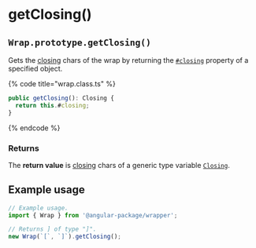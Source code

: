 # getClosing()

## `Wrap.prototype.getClosing()`

Gets the [closing](../../../library/basic-concepts.md#closing) chars of the wrap by returning the [`#closing`](../../properties/#closing-closing) property of a specified object.

{% code title="wrap.class.ts" %}
```typescript
public getClosing(): Closing {
  return this.#closing;
}
```
{% endcode %}

### Returns

The **return value** is [closing](../../accessors/#wrap.prototype.closing) chars of a generic type variable [`Closing`](../../generic-type-variables.md#wrap-closing).

## Example usage

```typescript
// Example usage.
import { Wrap } from '@angular-package/wrapper';

// Returns ] of type "]".
new Wrap(`[`, `]`).getClosing();
```
